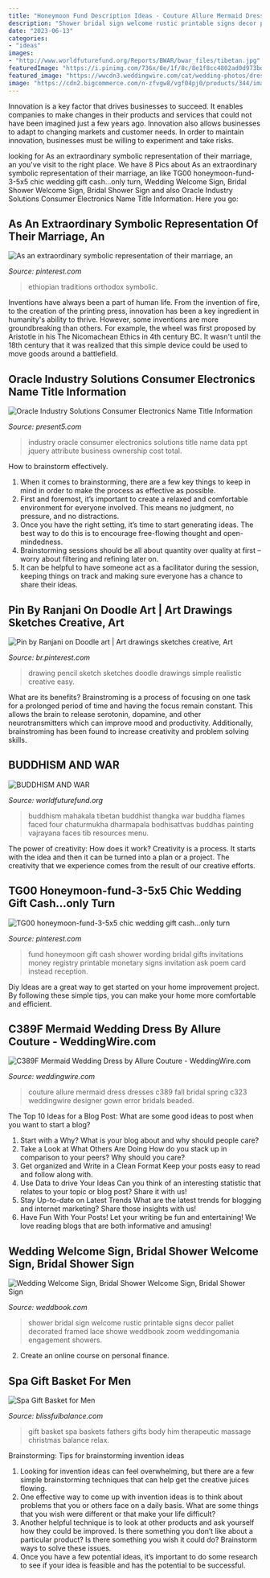 ```yaml
---
title: "Honeymoon Fund Description Ideas - Couture Allure Mermaid Dress Dresses C389 Fall Bridal Spring C323 Weddingwire Designer Gown Error Bridals Beaded"
description: "Shower bridal sign welcome rustic printable signs decor pallet decorated framed lace showe weddbook zoom weddingomania engagement showers"
date: "2023-06-13"
categories:
- "ideas"
images:
- "http://www.worldfuturefund.org/Reports/BWAR/bwar_files/tibetan.jpg"
featuredImage: "https://i.pinimg.com/736x/8e/1f/8c/8e1f8cc4802ad0d973bd17424108e2b5--symbolic-representation-marriage.jpg"
featured_image: "https://wwcdn3.weddingwire.com/cat/wedding-photos/dresses/allure-couture/c389f--mfvo8031171.jpg"
image: "https://cdn2.bigcommerce.com/n-zfvgw8/vgf04pj0/products/344/images/837/mens_open__77864.1385338982.451.416.jpg?c=2"
---
```



Innovation is a key factor that drives businesses to succeed. It enables companies to make changes in their products and services that could not have been imagined just a few years ago. Innovation also allows businesses to adapt to changing markets and customer needs. In order to maintain innovation, businesses must be willing to experiment and take risks.

	

		
looking for As an extraordinary symbolic representation of their marriage, an you've visit to the right place. We have 8 Pics about As an extraordinary symbolic representation of their marriage, an like TG00 honeymoon-fund-3-5x5 chic wedding gift cash...only turn, Wedding Welcome Sign, Bridal Shower Welcome Sign, Bridal Shower Sign and also Oracle Industry Solutions Consumer Electronics Name Title Information. Here you go:
		
    
## As An Extraordinary Symbolic Representation Of Their Marriage, An

<img loading=lazy src="https://i.pinimg.com/736x/8e/1f/8c/8e1f8cc4802ad0d973bd17424108e2b5--symbolic-representation-marriage.jpg" onerror="this.onerror=null;this.src='https://tse2.mm.bing.net/th?id=OIP.Fa656c0eq32SxRiyJ59higHaFj&amp;pid=15.1';" alt="As an extraordinary symbolic representation of their marriage, an">

_Source: pinterest.com_

>ethiopian traditions orthodox symbolic. 

	

Inventions have always been a part of human life. From the invention of fire, to the creation of the printing press, innovation has been a key ingredient in humanity's ability to thrive. However, some inventions are more groundbreaking than others. For example, the wheel was first proposed by Aristotle in his The Nicomachean Ethics in 4th century BC. It wasn't until the 18th century that it was realized that this simple device could be used to move goods around a battlefield.

    
## Oracle Industry Solutions Consumer Electronics Name Title Information

<img loading=lazy src="https://present5.com/presentation/6d6b6a9f0f02b26ce5dbf96a99c48af1/image-59.jpg" onerror="this.onerror=null;this.src='https://tse4.mm.bing.net/th?id=OIP.SmgEzPVzO8K5VXvxFSyF3gHaFj&amp;pid=15.1';" alt="Oracle Industry Solutions Consumer Electronics Name Title Information">

_Source: present5.com_

>industry oracle consumer electronics solutions title name data ppt jquery attribute business ownership cost total. 

	

How to brainstorm effectively.
1. When it comes to brainstorming, there are a few key things to keep in mind in order to make the process as effective as possible. 
2. First and foremost, it’s important to create a relaxed and comfortable environment for everyone involved. This means no judgment, no pressure, and no distractions. 
3. Once you have the right setting, it’s time to start generating ideas. The best way to do this is to encourage free-flowing thought and open-mindedness. 
4. Brainstorming sessions should be all about quantity over quality at first – worry about filtering and refining later on. 
5. It can be helpful to have someone act as a facilitator during the session, keeping things on track and making sure everyone has a chance to share their ideas. 

    
## Pin By Ranjani On Doodle Art | Art Drawings Sketches Creative, Art

<img loading=lazy src="https://i.pinimg.com/736x/ec/e1/5a/ece15a3b31150fe54d2e5848aeaf30e8.jpg" onerror="this.onerror=null;this.src='https://tse1.mm.bing.net/th?id=OIP.la-tW2it1v3DrKdB-yG0bAHaJ3&amp;pid=15.1';" alt="Pin by Ranjani on Doodle art | Art drawings sketches creative, Art">

_Source: br.pinterest.com_

>drawing pencil sketch sketches doodle drawings simple realistic creative easy. 

	

What are its benefits?
Brainstroming is a process of focusing on one task for a prolonged period of time and having the focus remain constant. This allows the brain to release serotonin, dopamine, and other neurotransmitters which can improve mood and productivity. Additionally, brainstroming has been found to increase creativity and problem solving skills.

    
## BUDDHISM AND WAR

<img loading=lazy src="http://www.worldfuturefund.org/Reports/BWAR/bwar_files/tibetan.jpg" onerror="this.onerror=null;this.src='https://tse4.mm.bing.net/th?id=OIP.IaITD8tSZGpQw_qp81vKZwHaLR&amp;pid=15.1';" alt="BUDDHISM AND WAR">

_Source: worldfuturefund.org_

>buddhism mahakala tibetan buddhist thangka war buddha flames faced four chaturmukha dharmapala bodhisattvas buddhas painting vajrayana faces tib resources menu. 

	

The power of creativity: How does it work?
Creativity is a process. It starts with the idea and then it can be turned into a plan or a project. The creativity that we experience comes from the result of our creative efforts.

    
## TG00 Honeymoon-fund-3-5x5 Chic Wedding Gift Cash...only Turn

<img loading=lazy src="https://i.pinimg.com/736x/db/71/64/db71644ff202da1e138275bf1d5c648c.jpg" onerror="this.onerror=null;this.src='https://tse1.mm.bing.net/th?id=OIP.yGFTRLG34IP_NeCH77EyxAHaFj&amp;pid=15.1';" alt="TG00 honeymoon-fund-3-5x5 chic wedding gift cash...only turn">

_Source: pinterest.com_

>fund honeymoon gift cash shower wording bridal gifts invitations money registry printable monetary signs invitation ask poem card instead reception. 

	

Diy Ideas are a great way to get started on your home improvement project. By following these simple tips, you can make your home more comfortable and efficient.

    
## C389F Mermaid Wedding Dress By Allure Couture - WeddingWire.com

<img loading=lazy src="https://wwcdn3.weddingwire.com/cat/wedding-photos/dresses/allure-couture/c389f--mfvo8031171.jpg" onerror="this.onerror=null;this.src='https://tse1.mm.bing.net/th?id=OIP.TCfugEvZP5m7ETaQ-i0vIgHaLH&amp;pid=15.1';" alt="C389F Mermaid Wedding Dress by Allure Couture - WeddingWire.com">

_Source: weddingwire.com_

>couture allure mermaid dress dresses c389 fall bridal spring c323 weddingwire designer gown error bridals beaded. 

	

The Top 10 Ideas for a Blog Post: What are some good ideas to post when you want to start a blog?
1. Start with a Why?
What is your blog about and why should people care? 
2. Take a Look at What Others Are Doing
How do you stack up in comparison to your peers? Why should you care? 
3. Get organized and Write in a Clean Format
Keep your posts easy to read and follow along with. 
4. Use Data to drive Your Ideas
Can you think of an interesting statistic that relates to your topic or blog post? Share it with us! 
5. Stay Up-to-date on Latest Trends
What are the latest trends for blogging and internet marketing? Share those insights with us! 
6. Have Fun With Your Posts!
Let your writing be fun and entertaining! We love reading blogs that are both informative and amusing!

    
## Wedding Welcome Sign, Bridal Shower Welcome Sign, Bridal Shower Sign

<img loading=lazy src="http://s3.weddbook.me/t1/2/5/3/2532577/wedding-welcome-sign-bridal-shower-welcome-sign-bridal-shower-sign-printable-rustic-welcome-sign-bridal-shower-decor.jpg" onerror="this.onerror=null;this.src='https://tse3.mm.bing.net/th?id=OIP.0Pm6poD3IDh_O5vTIzz77gHaLH&amp;pid=15.1';" alt="Wedding Welcome Sign, Bridal Shower Welcome Sign, Bridal Shower Sign">

_Source: weddbook.com_

>shower bridal sign welcome rustic printable signs decor pallet decorated framed lace showe weddbook zoom weddingomania engagement showers. 

	

2. Create an online course on personal finance.

    
## Spa Gift Basket For Men

<img loading=lazy src="https://cdn2.bigcommerce.com/n-zfvgw8/vgf04pj0/products/344/images/837/mens_open__77864.1385338982.451.416.jpg?c=2" onerror="this.onerror=null;this.src='https://tse2.mm.bing.net/th?id=OIP.3bJy6J3BZJF2txm3eeU23QAAAA&amp;pid=15.1';" alt="Spa Gift Basket for Men">

_Source: blissfulbalance.com_

>gift basket spa baskets fathers gifts body him therapeutic massage christmas balance relax. 

	

Brainstorming: Tips for brainstorming invention ideas
1. Looking for invention ideas can feel overwhelming, but there are a few simple brainstorming techniques that can help get the creative juices flowing.
2. One effective way to come up with invention ideas is to think about problems that you or others face on a daily basis. What are some things that you wish were different or that make your life difficult?
3. Another helpful technique is to look at other products and ask yourself how they could be improved. Is there something you don’t like about a particular product? Is there something you wish it could do? Brainstorm ways to solve these issues.
4. Once you have a few potential ideas, it’s important to do some research to see if your idea is feasible and has the potential to be successful.

